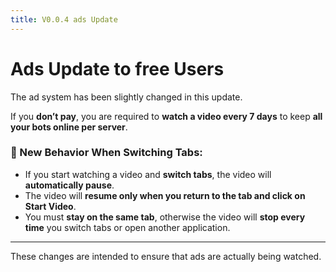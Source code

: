 ```yaml
---
title: V0.0.4 ads Update
---
```

# Ads Update to free Users

The ad system has been slightly changed in this update.

If you **don’t pay**, you are required to **watch a video every 7 days** to keep **all your bots online per server**.

### 🚫 New Behavior When Switching Tabs:

- If you start watching a video and **switch tabs**, the video will **automatically pause**.
- The video will **resume only when you return to the tab and click on Start Video**.
- You must **stay on the same tab**, otherwise the video will **stop every time** you switch tabs or open another application.

---

These changes are intended to ensure that ads are actually being watched.